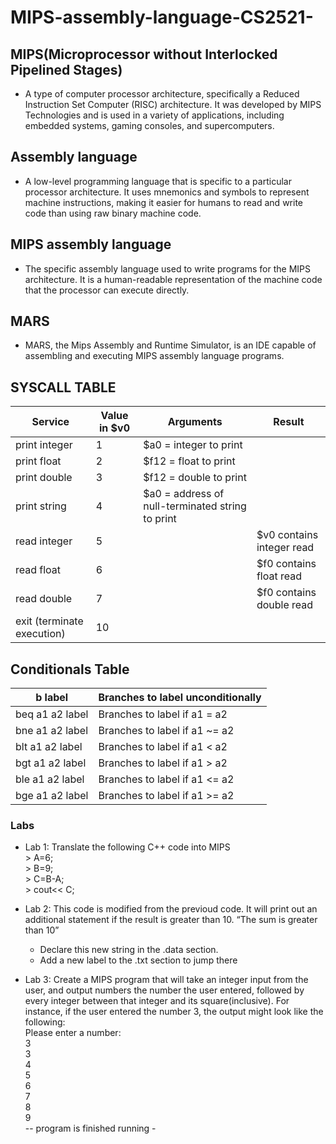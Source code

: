 # MIPS-assembly-language-CS2521-
## MIPS(Microprocessor without Interlocked Pipelined Stages)
  * A type of computer processor architecture, specifically a Reduced Instruction Set Computer (RISC) architecture. It was developed by MIPS Technologies and is used in a variety of applications, including embedded systems, gaming consoles, and supercomputers.

## Assembly language
  * A low-level programming language that is specific to a particular processor architecture. It uses mnemonics and symbols to represent machine instructions, making it easier for humans to read and write code than using raw binary machine code.

## MIPS assembly language 
  * The specific assembly language used to write programs for the MIPS architecture. It is a human-readable representation of the machine code that the processor can execute directly.

## MARS
  * MARS, the Mips Assembly and Runtime Simulator, is an IDE capable of assembling and executing MIPS assembly language programs.
  
## SYSCALL TABLE
| Service | Value in $v0 | Arguments | Result
| --- | --- | --- | ---|
| print integer | 1 | $a0 = integer to print | |
| print float | 2 | $f12 = float to print | |
| print double | 3 | $f12 = double to print | |
| print string | 4 | $a0 = address of null-terminated string to print | |
| read integer | 5 | | $v0 contains integer read|
| read float | 6 | | $f0 contains float read|
| read double | 7 | | $f0 contains double read|
| exit (terminate execution) | 10 | | |

 ## Conditionals Table
| b label | Branches to label unconditionally |
| --- | --- |
| beq a1 a2 label | Branches to label if a1 = a2 |
| bne a1 a2 label | Branches to label if a1 ~= a2 |
| blt a1 a2 label | Branches to label if a1 < a2 |
| bgt a1 a2 label | Branches to label if a1 > a2 |
| ble a1 a2 label | Branches to label if a1 <= a2 |
| bge a1 a2 label | Branches to label if a1 >= a2 |

 ### Labs
 * Lab 1: Translate the following C++ code into MIPS
          <br/> > A=6;
          <br/> > B=9;
          <br/> > C=B-A;
          <br/> > cout<< C;
          
 * Lab 2: This code is modified from the previoud code. It will print out an additional statement if the result is greater than 10. “The sum is greater than 10”
    * Declare this new string in the .data section. 
    * Add a new label to the .txt section to jump there
    
 * Lab 3: Create a MIPS program that will take an integer input from the user, and output numbers the number the user entered, followed by every integer between that integer and its square(inclusive). For instance, if the user entered the number 3, the output might look like the following: 
<br/> Please enter a number: 
<br/> 3 
<br/> 3 
<br/> 4 
<br/> 5 
<br/> 6 
<br/> 7 
<br/> 8 
<br/> 9 
<br/> -- program is finished running -
      
